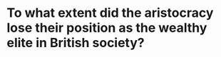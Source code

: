 # To what extent did the aristocracy lose their position as the wealthy elite in British society?


